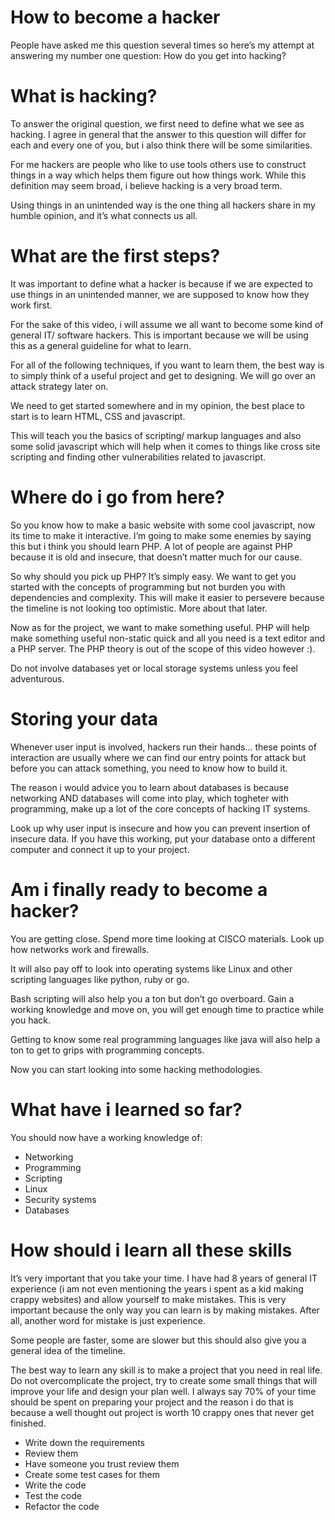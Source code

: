 # How to become a hacker

People have asked me this question several times so here’s my attempt at answering my number one question: How do you get into hacking?

# What is hacking?

To answer the original question, we first need to define what we see as hacking. I agree in general that the answer to this question will differ for each and every one of you, but i also think there will be some similarities. 

For me hackers are people who like to use tools others use to construct things in a way which helps them figure out how things work. While this definition may seem broad, i believe hacking is a very broad term. 

Using things in an unintended way is the one thing all hackers share in my humble opinion, and it’s what connects us all.

# What are the first steps?

It was important to define what a hacker is because if we are expected to use things in an unintended manner, we are supposed to know how they work first.

For the sake of this video, i will assume we all want to become some kind of general IT/ software hackers. This is important because we will be using this as a general guideline for what to learn.

For all of the following techniques, if you want to learn them, the best way is to simply think of a useful project and get to designing. We will go over an attack strategy later on.

We need to get started somewhere and in my opinion, the best place to start is to learn HTML, CSS and javascript.

This will teach you the basics of scripting/ markup languages and also some solid javascript which will help when it comes to things like cross site scripting and finding other vulnerabilities related to javascript. 

# Where do i go from here?

So you know how to make a basic website with some cool javascript, now its time to make it interactive. I’m going to make some enemies by saying this but i think you should learn PHP. A lot of people are against PHP because it is old and insecure, that doesn’t matter much for our cause.

So why should you pick up PHP? It’s simply easy. We want to get you started with the concepts of programming but not burden you with dependencies and complexity. This will make it easier to persevere because the timeline is not looking too optimistic. More about that later.

Now as for the project, we want to make something useful. PHP will help make something useful non-static quick and all you need is a text editor and a PHP server. The PHP theory is out of the scope of this video however :).

Do not involve databases yet or local storage systems unless you feel adventurous.

# Storing your data

Whenever user input is involved, hackers run their hands... these points of interaction are usually where we can find our entry points for attack but before you can attack something, you need to know how to build it.

The reason i would advice you to learn about databases is because networking AND databases will come into play, which togheter with programming, make up a lot of the core concepts of hacking IT systems.

Look up why user input is insecure and how you can prevent insertion of insecure data. If you have this working, put your database onto a different computer and connect it up to your project. 

# Am i finally ready to become a hacker?

You are getting close. Spend more time looking at CISCO materials. Look up how networks work and firewalls.

It will also pay off to look into operating systems like Linux and other scripting languages like python, ruby or go.

Bash scripting will also help you a ton but don’t go overboard. Gain a working knowledge and move on, you will get enough time to practice while you hack.

Getting to know some real programming languages like java will also help a ton to get to grips with programming concepts.

Now you can start looking into some hacking methodologies.

# What have i learned so far?

You should now have a working knowledge of:

- Networking
- Programming
- Scripting
- Linux
- Security systems
- Databases

# How should i learn all these skills

It’s very important that you take your time. I have had 8 years of general IT experience (i am not even mentioning the years i spent as a kid making crappy websites) and allow yourself to make mistakes. This is very important because the only way you can learn is by making mistakes. After all, another word for mistake is just experience.  

Some people are faster, some are slower but this should also give you a general idea of the timeline.

The best way to learn any skill is to make a project that you need in real life. Do not overcomplicate the project, try to create some small things that will improve your life and design your plan well. I always say 70% of your time should be spent on preparing your project and the reason i do that is because a well thought out project is worth 10 crappy ones that never get finished.

- Write down the requirements
- Review them
- Have someone you trust review them
- Create some test cases for them
- Write the code
- Test the code
- Refactor the code